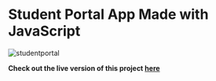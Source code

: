 # Student Portal App Made with JavaScript

![studentportal](https://github.com/hamadismail/Student-Portal-JavaScript/assets/70530455/96e93d2c-8482-4020-bfc0-598f2cadf8d3)

**Check out the live version of this project [here](https://hamadismail.github.io/Student-Portal-JavaScript/)**
